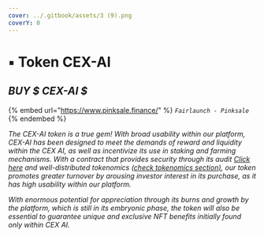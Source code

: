 ```yaml
---
cover: ../.gitbook/assets/3 (9).png
coverY: 0
---
```


# ▪ Token CEX-AI

## _BUY $ CEX-AI $_&#x20;

{% embed url="https://www.pinksale.finance/" %}
_`Fairlaunch - Pinksale`_
{% endembed %}

_The CEX-AI token is a true gem! With broad usability within our platform, CEX-AI has been designed to meet the demands of reward and liquidity within the CEX AI, as well as incentivize its use in staking and farming mechanisms. With a contract that provides security through its audit_ [_Click here_](../security.md)  _and well-distributed tokenomics_ [_(check tokenomics section)_](tokenomics.md)_, our token promotes greater turnover by arousing investor interest in its purchase, as it has high usability within our platform._&#x20;

_With enormous potential for appreciation through its burns and growth by the platform, which is still in its embryonic phase, the token will also be essential to guarantee unique and exclusive NFT benefits initially found only within CEX AI._
